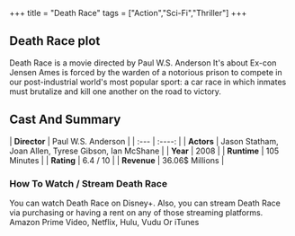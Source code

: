 +++
title = "Death Race"
tags = ["Action","Sci-Fi","Thriller"]
+++
## Death Race plot
Death Race is a movie directed by Paul W.S. Anderson It's about Ex-con Jensen Ames is forced by the warden of a notorious prison to compete in our post-industrial world's most popular sport: a car race in which inmates must brutalize and kill one another on the road to victory.
## Cast And Summary
| **Director**      | Paul W.S. Anderson |
    | :---        |    :----:   |
    |  **Actors** | Jason Statham, Joan Allen, Tyrese Gibson, Ian McShane |
    | **Year**   | 2008    |
    |  **Runtime** | 105 Minutes |
    |  **Rating** | 6.4 / 10 | 
    |  **Revenue** | 36.06$ Millions |
### How To Watch / Stream Death Race
You can watch Death Race on Disney+.
Also, you can stream Death Race via purchasing or having a rent on any of those streaming platforms.
Amazon Prime Video, Netflix, Hulu, Vudu Or iTunes